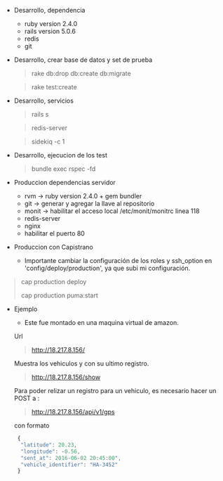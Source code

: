 
* Desarrollo, dependencia
	* ruby version 2.4.0
	* rails version 5.0.6
	* redis
	* git

* Desarrollo, crear base de datos y set de prueba 
	
	>rake db:drop db:create db:migrate	

	>rake test:create

* Desarrollo, servicios  
	
	>rails s 
	
	>redis-server
	
	>sidekiq -c 1

* Desarrollo, ejecucion de los test

	>bundle exec rspec -fd

* Produccion dependencias servidor
	* rvm -> ruby version 2.4.0 + gem bundler
	* git -> generar y agregar la llave al repositorio
	* monit -> habilitar el acceso local /etc/monit/monitrc linea 118
	* redis-server
	* nginx
	* habilitar el puerto 80

* Produccion con Capistrano

	- Importante cambiar la configuración de los roles y ssh_option en 'config/deploy/production', ya que subi mi configuración.

> cap production deploy
> 
> cap production puma:start			


* Ejemplo
	* Este fue montado en una maquina virtual de amazon.

	Url
	> http://18.217.8.156/

	Muestra los vehiculos y con su ultimo registro.
    > http://18.217.8.156/show

	Para poder relizar un registro para un vehiculo, es necesario hacer un POST a :
    
    > http://18.217.8.156/api/v1/gps
  
    con formato
   
    ```js
     {
      "latitude": 20.23,
      "longitude": -0.56,
      "sent_at": 2016-06-02 20:45:00",
      "vehicle_identifier": "HA-3452"
	 }
	```
	